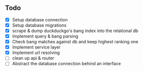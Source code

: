


## Todo
- [x] Setup database connection
- [x] Setup database migrations
- [x] scrape & dump duckduckgo's bang index into the relational db
- [x] Implement query & bang parsing 
- [x] Check bang matches against db and keep highest ranking one 
- [x] Implement service layer 
- [x] Implement url resolving
- [ ] clean up api & router
- [ ] Abstract the database connection behind an interface
